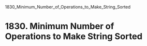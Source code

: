 1830_Minimum_Number_of_Operations_to_Make_String_Sorted
# 1830. Minimum Number of Operations to Make String Sorted

